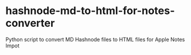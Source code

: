 # hashnode-md-to-html-for-notes-converter
Python script to convert MD Hashnode files to HTML files for Apple Notes Impot
